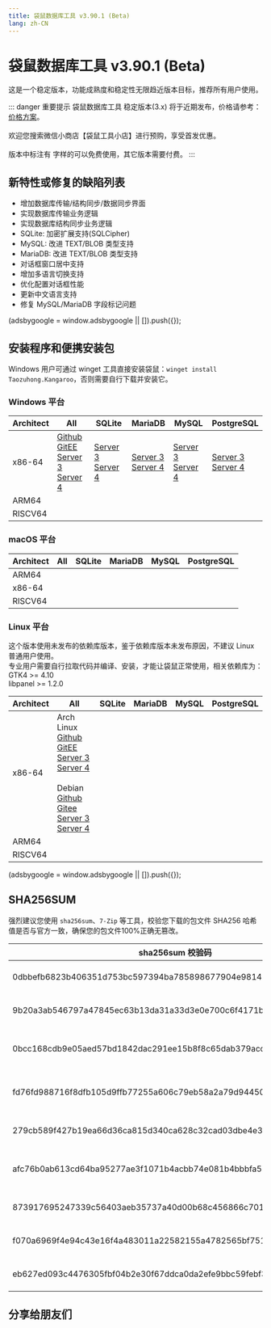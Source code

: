 ```yaml
---
title: 袋鼠数据库工具 v3.90.1 (Beta)
lang: zh-CN
---
```


# 袋鼠数据库工具 v3.90.1 (Beta)
这是一个稳定版本，功能成熟度和稳定性无限趋近版本目标，推荐所有用户使用。

::: danger 重要提示
袋鼠数据库工具 稳定版本(3.x) 将于近期发布，价格请参考：[价格方案](../document/pricing.md)。<br/><br/>
欢迎您搜索微信小商店【袋鼠工具小店】进行预购，享受首发优惠。<br/><br/>
版本中标注有 <Badge text="Dev" /> <Badge text="Beta"/> 字样的可以免费使用，其它版本需要付费。
:::

## 新特性或修复的缺陷列表
- 增加数据库传输/结构同步/数据同步界面
- 实现数据库传输业务逻辑
- 实现数据库结构同步业务逻辑
- SQLite: 加密扩展支持(SQLCipher)
- MySQL: 改进 TEXT/BLOB 类型支持
- MariaDB: 改进 TEXT/BLOB 类型支持
- 对话框窗口居中支持
- 增加多语言切换支持
- 优化配置对话框性能
- 更新中文语言支持
- 修复 MySQL/MariaDB 字段标记问题

<div>
    <script2 type="text/javascript" async="true" src="https://pagead2.googlesyndication.com/pagead/js/adsbygoogle.js" />
    <ins class="adsbygoogle"
        style="display:block; text-align:center;"
        data-ad-layout="in-article"
        data-ad-format="fluid"
        data-ad-client="ca-pub-3975819313740938"
        data-ad-slot="6760827895"></ins>
    <script2 type="text/javascript">
        (adsbygoogle = window.adsbygoogle || []).push({});
    </script2>
</div>

## 安装程序和便携安装包 <Badge text="链接已失效" type="warning"/>
Windows 用户可通过 winget 工具直接安装袋鼠：`winget install Taozuhong.Kangaroo`，否则需要自行下载并安装它。

### Windows 平台
| Architect         | All               | SQLite            | MariaDB           | MySQL             | PostgreSQL        |
|-------------------|-------------------|-------------------|-------------------|-------------------|-------------------|
| x86-64            |[Github](https://github.com/dbkangaroo/kangaroo/releases/download/v3.90.1.230701/kangaroo-max-3.90.1.230703-x86_64.exe) <br/> [GitEE](https://gitee.com/dbkangaroo/kangaroo/releases/download/v3.90.1.230701/kangaroo-max-3.90.1.230703-x86_64.exe) <br/> [Server 3](https://kangaroo.awaysoft.com/downloads/v3.90.1.230703/kangaroo-max-3.90.1.230703-x86_64.exe) <br/> [Server 4](https://d4.injdk.cn/dbkangaroo/v3.90.1.230703/kangaroo-max-3.90.1.230703-x86_64.exe) | [Server 3](https://kangaroo.awaysoft.com/downloads/v3.90.1.230703/kangaroo-sqlite-3.90.1.230703-x86_64.exe) <br/> [Server 4](https://d4.injdk.cn/dbkangaroo/v3.90.1.230703/kangaroo-sqlite-3.90.1.230703-x86_64.exe) | [Server 3](https://kangaroo.awaysoft.com/downloads/v3.90.1.230703/kangaroo-mariadb-3.90.1.230703-x86_64.exe) <br/> [Server 4](https://d4.injdk.cn/dbkangaroo/v3.90.1.230703/kangaroo-mariadb-3.90.1.230703-x86_64.exe) | [Server 3](https://kangaroo.awaysoft.com/downloads/v3.90.1.230703/kangaroo-mysql-3.90.1.230703-x86_64.exe) <br/> [Server 4](https://d4.injdk.cn/dbkangaroo/v3.90.1.230703/kangaroo-mysql-3.90.1.230703-x86_64.exe) | [Server 3](https://kangaroo.awaysoft.com/downloads/v3.90.1.230703/kangaroo-postgresql-3.90.1.230703-x86_64.exe) <br/> [Server 4](https://d4.injdk.cn/dbkangaroo/v3.90.1.230703/kangaroo-postgresql-3.90.1.230703-x86_64.exe) |
| ARM64             | | | | | |
| RISCV64           | | | | | |


### macOS 平台
| Architect         | All               | SQLite            | MariaDB           | MySQL             | PostgreSQL        |
|-------------------|-------------------|-------------------|-------------------|-------------------|-------------------|
| ARM64             | | | | | |
| x86-64            | | | | | |
| RISCV64           | | | | | |


### Linux 平台
这个版本使用未发布的依赖库版本，鉴于依赖库版本未发布原因，不建议 Linux 普通用户使用。<br/>
专业用户需要自行拉取代码并编译、安装，才能让袋鼠正常使用，相关依赖库为：<br/>
GTK4 >= 4.10 <br/>
libpanel >= 1.2.0

| Architect         | All               | SQLite            | MariaDB           | MySQL             | PostgreSQL        |
|-------------------|-------------------|-------------------|-------------------|-------------------|-------------------|
| x86-64            | Arch Linux<br/>[Github](https://github.com/dbkangaroo/kangaroo/releases/download/v3.90.1.230701/kangaroo-max-3.90.1.230703-1-x86_64.pkg.tar.zst) <br/> [GitEE](https://gitee.com/dbkangaroo/kangaroo/releases/download/v3.90.1.230701/kangaroo-max-3.90.1.230703-1-x86_64.pkg.tar.zst) <br/>[Server 3](https://kangaroo.awaysoft.com/downloads/v3.90.1.230703/kangaroo-max-3.90.1.230703-1-x86_64.pkg.tar.zst) <br/> [Server 4](https://d4.injdk.cn/dbkangaroo/v3.90.1.230703/kangaroo-max-3.90.1.230703-1-x86_64.pkg.tar.zst)<br/><br/> Debian<br/> [Github](https://github.com/dbkangaroo/kangaroo/releases/download/v3.90.1.230701/kangaroo-max-3.90.1.230703-x86_64.deb) <br/>[Gitee](https://gitee.com/dbkangaroo/kangaroo/releases/download/v3.90.1.230701/kangaroo-max-3.90.1.230703-x86_64.deb) <br/>[Server 3](https://kangaroo.awaysoft.com/downloads/v3.90.1.230703/kangaroo-max-3.90.1.230703-x86_64.deb) <br/>[Server 4](https://d4.injdk.cn/dbkangaroo/v3.90.1.230703/kangaroo-max-3.90.1.230703-x86_64.deb)| | | | |
| ARM64             | | | | | |
| RISCV64           | | | | | |


<div>
    <script2 type="text/javascript" async="true" src="https://pagead2.googlesyndication.com/pagead/js/adsbygoogle.js" />
    <ins class="adsbygoogle"
        style="display:block; text-align:center;"
        data-ad-layout="in-article"
        data-ad-format="fluid"
        data-ad-client="ca-pub-3975819313740938"
        data-ad-slot="6760827895"></ins>
    <script2 type="text/javascript">
        (adsbygoogle = window.adsbygoogle || []).push({});
    </script2>
</div>

## SHA256SUM
强烈建议您使用 `sha256sum`、`7-Zip` 等工具，校验您下载的包文件 SHA256 哈希值是否与官方一致，确保您的包文件100%正确无篡改。

| sha256sum 校验码                             | 袋鼠安装包文件名  |
|---------------------------------------------|------------------|
| 0dbbefb6823b406351d753bc597394ba785898677904e98145e145a73a4e3512 | kangaroo-max-3.90.1.230703-x86_64.exe           |
| 9b20a3ab546797a47845ec63b13da31a33d3e0e700c6f4171bb72c1c8c41b71f | kangaroo-max-3.90.1.230703-x86_64.deb           |
| 0bcc168cdb9e05aed57bd1842dac291ee15b8f8c65dab379acc14eb1065cc9b5 | kangaroo-max-3.90.1.230703-1-x86_64.pkg.tar.zst |
| fd76fd988716f8dfb105d9ffb77255a606c79eb58a2a79d94450dc7626d3d5d5 | kangaroo-mariadb-3.90.1.230703-x86_64.exe       |
| 279cb589f427b19ea66d36ca815d340ca628c32cad03dbe4e3ad9672b7d4f18b | kangaroo-mysql-3.90.1.230703-x86_64.exe         |
| afc76b0ab613cd64ba95277ae3f1071b4acbb74e081b4bbbfa52cdb962249bcf | kangaroo-postgresql-3.90.1.230703-x86_64.exe    |
| 873917695247339c56403aeb35737a40d00b68c456866c7016c5b5f4fa50e3e7 | kangaroo-sqlite-3.90.1.230703-x86_64.exe        |
| f070a6969f4e94c43e16f4a483011a22582155a4782565bf75140d3ae88532fb | kangaroo-max-3.90.1.230703-x86_64.7z            |
| eb627ed093c4476305fbf04b2e30f67ddca0da2efe9bbc59febf383fd202ea8b | kangaroo-max-3.90.1.230703-x86_64.tar.zst       |


## 分享给朋友们
<social-share :networks="['wechat', 'qq', 'weibo', 'douban', 'facebook', 'twitter', 'telegram', 'line', 'skype', 'linkedin']" />
